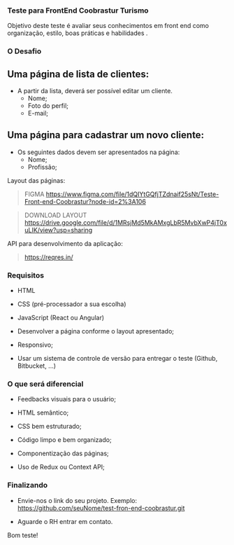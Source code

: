  

### Teste para FrontEnd Coobrastur Turismo

  

Objetivo deste teste é avaliar seus conhecimentos em front end como organização, estilo, boas práticas e habilidades .




### O Desafio
 
 
## Uma página de lista de clientes:
 
- A partir da lista, deverá ser possível editar um cliente.
	- Nome;
	- Foto do perfil;
	- E-mail;

## Uma página para cadastrar um novo cliente:

- Os seguintes dados devem ser apresentados na página:
	- Nome;
	- Profissão;
 
 
Layout das páginas:
> FIGMA https://www.figma.com/file/1dQIYtGQfjTZdnaif25sNt/Teste-Front-end-Coobrastur?node-id=2%3A106

> DOWNLOAD LAYOUT https://drive.google.com/file/d/1MRsjMd5MkAMxgLbR5MvbXwP4jT0xuLIK/view?usp=sharing

  
API para desenvolvimento da aplicação:
> https://reqres.in/

 
  

### Requisitos

  
* HTML

* CSS (pré-processador a sua escolha)

* JavaScript (React ou Angular)

* Desenvolver a página conforme o layout apresentado;

* Responsivo;

* Usar um sistema de controle de versão para entregar o teste (Github, Bitbucket, ...)



### O que será diferencial 

* Feedbacks visuais para o usuário;

* HTML semântico;

* CSS bem estruturado;

* Código limpo e bem organizado;

* Componentização das páginas;

* Uso de Redux ou Context API;

   
  

### Finalizando

  
* Envie-nos o link do seu projeto. Exemplo: https://github.com/seuNome/test-fron-end-coobrastur.git

* Aguarde o RH entrar em contato.


Bom teste!
  
 
 
